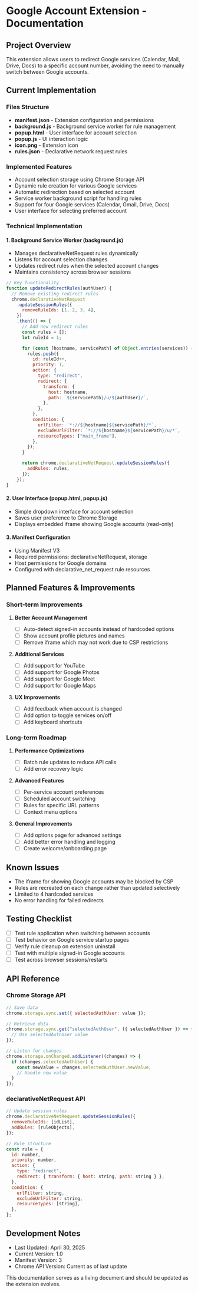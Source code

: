 # Google Account Extension - Documentation

## Project Overview

This extension allows users to redirect Google services (Calendar, Mail, Drive, Docs) to a specific account number, avoiding the need to manually switch between Google accounts.

## Current Implementation

### Files Structure

- **manifest.json** - Extension configuration and permissions
- **background.js** - Background service worker for rule management
- **popup.html** - User interface for account selection
- **popup.js** - UI interaction logic
- **icon.png** - Extension icon
- **rules.json** - Declarative network request rules

### Implemented Features

- Account selection storage using Chrome Storage API
- Dynamic rule creation for various Google services
- Automatic redirection based on selected account
- Service worker background script for handling rules
- Support for four Google services (Calendar, Gmail, Drive, Docs)
- User interface for selecting preferred account

### Technical Implementation

#### 1. Background Service Worker (background.js)

- Manages declarativeNetRequest rules dynamically
- Listens for account selection changes
- Updates redirect rules when the selected account changes
- Maintains consistency across browser sessions

```javascript
// Key functionality
function updateRedirectRules(authUser) {
  // Remove existing redirect rules
  chrome.declarativeNetRequest
    .updateSessionRules({
      removeRuleIds: [1, 2, 3, 4],
    })
    .then(() => {
      // Add new redirect rules
      const rules = [];
      let ruleId = 1;

      for (const [hostname, servicePath] of Object.entries(services)) {
        rules.push({
          id: ruleId++,
          priority: 1,
          action: {
            type: "redirect",
            redirect: {
              transform: {
                host: hostname,
                path: `${servicePath}/u/${authUser}/`,
              },
            },
          },
          condition: {
            urlFilter: `*://${hostname}${servicePath}/*`,
            excludeUrlFilter: `*://${hostname}${servicePath}/u/*`,
            resourceTypes: ["main_frame"],
          },
        });
      }

      return chrome.declarativeNetRequest.updateSessionRules({
        addRules: rules,
      });
    });
}
```

#### 2. User Interface (popup.html, popup.js)

- Simple dropdown interface for account selection
- Saves user preference to Chrome Storage
- Displays embedded iframe showing Google accounts (read-only)

#### 3. Manifest Configuration

- Using Manifest V3
- Required permissions: declarativeNetRequest, storage
- Host permissions for Google domains
- Configured with declarative_net_request rule resources

## Planned Features & Improvements

### Short-term Improvements

1. **Better Account Management**

   - [ ] Auto-detect signed-in accounts instead of hardcoded options
   - [ ] Show account profile pictures and names
   - [ ] Remove iframe which may not work due to CSP restrictions

2. **Additional Services**

   - [ ] Add support for YouTube
   - [ ] Add support for Google Photos
   - [ ] Add support for Google Meet
   - [ ] Add support for Google Maps

3. **UX Improvements**
   - [ ] Add feedback when account is changed
   - [ ] Add option to toggle services on/off
   - [ ] Add keyboard shortcuts

### Long-term Roadmap

1. **Performance Optimizations**

   - [ ] Batch rule updates to reduce API calls
   - [ ] Add error recovery logic

2. **Advanced Features**

   - [ ] Per-service account preferences
   - [ ] Scheduled account switching
   - [ ] Rules for specific URL patterns
   - [ ] Context menu options

3. **General Improvements**
   - [ ] Add options page for advanced settings
   - [ ] Add better error handling and logging
   - [ ] Create welcome/onboarding page

## Known Issues

- The iframe for showing Google accounts may be blocked by CSP
- Rules are recreated on each change rather than updated selectively
- Limited to 4 hardcoded services
- No error handling for failed redirects

## Testing Checklist

- [ ] Test rule application when switching between accounts
- [ ] Test behavior on Google service startup pages
- [ ] Verify rule cleanup on extension uninstall
- [ ] Test with multiple signed-in Google accounts
- [ ] Test across browser sessions/restarts

## API Reference

### Chrome Storage API

```javascript
// Save data
chrome.storage.sync.set({ selectedAuthUser: value });

// Retrieve data
chrome.storage.sync.get("selectedAuthUser", ({ selectedAuthUser }) => {
  // Use selectedAuthUser value
});

// Listen for changes
chrome.storage.onChanged.addListener((changes) => {
  if (changes.selectedAuthUser) {
    const newValue = changes.selectedAuthUser.newValue;
    // Handle new value
  }
});
```

### declarativeNetRequest API

```javascript
// Update session rules
chrome.declarativeNetRequest.updateSessionRules({
  removeRuleIds: [idList],
  addRules: [ruleObjects],
});

// Rule structure
const rule = {
  id: number,
  priority: number,
  action: {
    type: "redirect",
    redirect: { transform: { host: string, path: string } },
  },
  condition: {
    urlFilter: string,
    excludeUrlFilter: string,
    resourceTypes: [string],
  },
};
```

## Development Notes

- Last Updated: April 30, 2025
- Current Version: 1.0
- Manifest Version: 3
- Chrome API Version: Current as of last update

This documentation serves as a living document and should be updated as the extension evolves.
